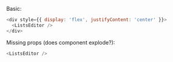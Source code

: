Basic:

```js
<div style={{ display: 'flex', justifyContent: 'center' }}>
  <ListsEditor />
</div>
```

Missing props (does component explode?):

```js
<ListsEditor />
```
